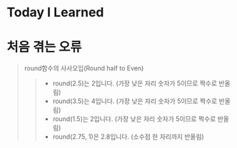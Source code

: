 # Today I Learned



# 처음 겪는 오류
> round함수의 사사오입(Round half to Even)
>> * round(2.5)는 2입니다. (가장 낮은 자리 숫자가 5이므로 짝수로 반올림)
>> * round(3.5)는 4입니다. (가장 낮은 자리 숫자가 5이므로 짝수로 반올림)
>> * round(1.5)는 2입니다. (가장 낮은 자리 숫자가 5이므로 짝수로 반올림)
>> * round(2.75, 1)은 2.8입니다. (소수점 한 자리까지 반올림)

